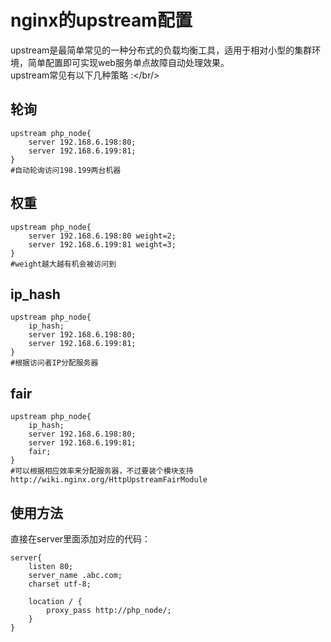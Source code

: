 nginx的upstream配置
=====================
upstream是最简单常见的一种分布式的负载均衡工具，适用于相对小型的集群环境，简单配置即可实现web服务单点故障自动处理效果。<br/>
upstream常见有以下几种策略 :</br/>

轮询
--------------
	upstream php_node{
		server 192.168.6.198:80;
		server 192.168.6.199:81;
	}
	#自动轮询访问198.199两台机器
	

权重
---------------
	upstream php_node{
		server 192.168.6.198:80 weight=2;
		server 192.168.6.199:81 weight=3;
	}
	#weight越大越有机会被访问到

	
ip_hash
---------------
	upstream php_node{
		ip_hash;
		server 192.168.6.198:80;
		server 192.168.6.199:81;
	}
	#根据访问者IP分配服务器


fair
----------
	upstream php_node{
		ip_hash;
		server 192.168.6.198:80;
		server 192.168.6.199:81;
		fair;
	}
	#可以根据相应效率来分配服务器，不过要装个模块支持 http://wiki.nginx.org/HttpUpstreamFairModule

使用方法
--------------
直接在server里面添加对应的代码：

	server{
		listen 80;
		server_name .abc.com;
		charset utf-8;
		
		location / {
			proxy_pass http://php_node/;
		} 
	}

 
	 
